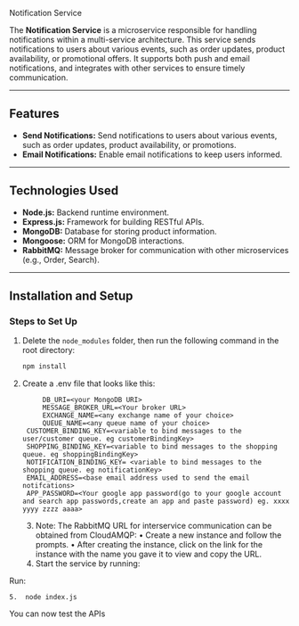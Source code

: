 
 Notification Service

The **Notification Service** is a microservice responsible for handling notifications within a multi-service architecture. This service sends notifications to users about various events, such as order updates, product availability, or promotional offers. It supports both push and email notifications, and integrates with other services to ensure timely communication.

---

## Features

- **Send Notifications:** Send notifications to users about various events, such as order updates, product availability, or promotions.
- **Email Notifications:** Enable email notifications to keep users informed.

---

## Technologies Used

- **Node.js:** Backend runtime environment.
- **Express.js:** Framework for building RESTful APIs.
- **MongoDB:** Database for storing product information.
- **Mongoose:** ORM for MongoDB interactions.
- **RabbitMQ:** Message broker for communication with other microservices (e.g., Order, Search).

---

## Installation and Setup

### Steps to Set Up

1. Delete the `node_modules` folder, then run the following command in the root directory:
   ```bash
   npm install

2. Create a .env file that looks like this:
   
		    DB_URI=<your MongoDB URI>
		    MESSAGE_BROKER_URL=<Your broker URL>
		    EXCHANGE_NAME=<any exchange name of your choice>
		    QUEUE_NAME=<any queue name of your choice>
        CUSTOMER_BINDING_KEY=<variable to bind messages to the user/customer queue. eg customerBindingKey>
        SHOPPING_BINDING_KEY=<variable to bind messages to the shopping queue. eg shoppingBindingKey>
        NOTIFICATION_BINDING_KEY= <variable to bind messages to the shopping queue. eg notificationKey>
        EMAIL_ADDRESS=<base email address used to send the email notifcations>
        APP_PASSWORD=<Your google app password(go to your google account and search app passwords,create an app and paste password) eg. xxxx yyyy zzzz aaaa>


	



	3.	Note:
The RabbitMQ URL for interservice communication can be obtained from CloudAMQP:
	•	Create a new instance and follow the prompts.
	•	After creating the instance, click on the link for the instance with the name you gave it to view and copy the URL.
	4.	Start the service by running:

Run:


	5.	node index.js


You can now test the APIs


